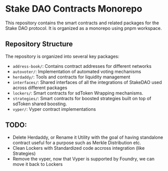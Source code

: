# Stake DAO Contracts Monorepo

This repository contains the smart contracts and related packages for the Stake DAO protocol. It is organized as a monorepo using pnpm workspace.

## Repository Structure

The repository is organized into several key packages:

- `address-book/`: Contains contract addresses for different networks
- `autovoter/`: Implementation of automated voting mechanisms
- `herdaddy/`: Tools and contracts for liquidity management
- `interfaces/`: Shared interfaces of all the integrations of StakeDAO used across different packages
- `lockers/`: Smart contracts for sdToken Wrapping mechanisms.
- `strategies/`: Smart contracts for boosted strategies built on top of sdToken shared boosting.
- `vyper/`: Vyper contract implementations

## TODO:

- Delete Herdaddy, or Rename it Utility with the goal of having standalone contract useful for a purpose such as Merkle Distribution etc.
- Clean Lockers with Standardized code accross integration (like Strategies)
- Remove the vyper, now that Vyper is supported by Foundry, we can move it back to Lockers
